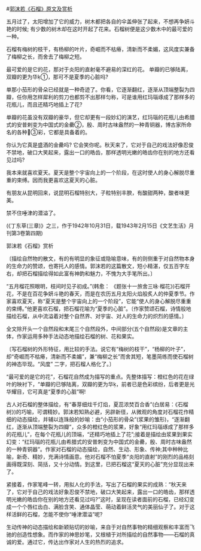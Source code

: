 #[郭沫若《石榴》原文及赏析](https://www.vrrw.net/wx/9199.html)

五月过了，太阳增加了它的威力，树木都把各自的伞盖伸张了起来，不想再争妍斗艳的时候; 有少数的树木却在这时开起了花来。石榴树便是这少数木中的最可爱的一种。

石榴有梅树的枝干，有杨柳的叶片，奇崛而不枯瘠，清新而不柔媚，这风度实兼备了梅柳之长，而舍去了梅柳之短。

最可爱的是它的花，那对于炎阳的直射毫不避易的深红的花。 单瓣的已够陆离，双瓣的更为华①，那可不是夏季的心脏吗?

单那小茄形的骨朵已经就是一种奇迹了。你看，它逐渐翻红，逐渐从顶端整裂为四瓣，任你用怎样犀利的剪刀也都剪不出那样匀称，可是谁用红玛瑙琢成了那样多的花瓶儿，而且还精巧地插上了花?



单瓣的花虽没有双瓣的豪华，但它却更有一段妙幻的演艺，红玛瑙的花瓶儿由希腊式的安普剌变为中国式的金罍②，殷、周时古味盎然的一种青铜器，博古家所命名的各种③彩，它都是具备着的。

你认为它真是盛酒的金罍吗? 它会笑你呢。秋天来了，它对于自己的戏法好像忍俊不禁地，破口大笑起来，露出一口的皓齿，那样透明光嫩的皓齿你在别的地方还看见过吗?

我本来就喜欢夏天。夏天是整个宇宙向上的一个阶段，在这时使人的身心解脱尽重重的束缚。因而我更喜欢这夏天的心脏。

有朋友从昆明回来，说昆明石榴特别大，子粒特别丰腴，有酸甜两种，酸者味更美。

禁不住唾津的潜溢了。

(《丁东草(三章)》之三，作于1942年10月31日，载1943年2月15日《文艺生活》月刊第3卷第四期)

郭沫若《石榴》赏析

〔描绘自然物的散文，有的有明显的象征或隐喻意味，有的则侧重于对自然物本身的生命力的赞颂，也寄托人的感情。郭沫若的这篇散文，短小精湛，仅五百字左右，却把石榴描绘得如此富有神韵和魅力，不愧为大手笔所出。〕

“五月榴花照眼明，枝间时见子初成。”(韩愈： 《题张十一旅舍三咏·榴花》)石榴开花，不是在百花争妍斗艳的春天，而是在农历五月太阳火焰般炙人的仲夏季节。作家喜欢夏天，称“夏天是整个宇宙向上的一个阶段”，它能“使人的身心解脱尽重重的束缚。”他更喜欢石榴，把石榴花喻为“夏季的心脏”。〔作家赞颂石榴，诗情般地描绘石榴，从中流溢着对整个自然界、对宇宙、对人的生命力的炽烈的感情。〕

全文除开头一个自然段和末尾三个自然段外，中间部分(五个自然段)是文章的主体，作家运用多种手法动态地描绘石榴的树、花和果实。

〔写石榴树的外形特征，用比较的手法。说它有“梅树的枝干”，“杨柳的叶子”，却“奇崛而不枯瘠，清新而不柔媚”，兼“梅柳之长”而舍其短，笔墨简练而使石榴树的神态毕现。“风度” 二字，把石榴人格化了。〕

“最可爱的是它的花”，石榴花自然成为描写的重点。先整体描写：橙红色的花在绿叶的映衬下，“单瓣的已够陆离，双瓣的更为华，前者已是色彩缤纷，后者更是光华耀目，它可真是“夏季的心脏”啊!

古人对石榴的整体描绘，有“春芽细炷千灯焰，夏蕊浓焚百合香”(白居易：《石榴树》)的巧喻，可谓精妙。郭沫若知熟必避，另辟新径，从微观的角度对石榴花作精细的动态描绘，并辅以连珠般的妙喻：由“小茄形的骨朵”(浆果的雏形)，“逐渐翻红，逐渐从顶端整裂为四瓣”，众多的橙红色的浆果，好象“用红玛瑙琢成了那样多的花瓶儿”，在每个花瓶儿的顶端，“还精巧地插上了花”;接着是描绘由浆果到果实幻变：“红玛瑙的花瓶儿由希腊式的安普刺变为中国式的金罍，殷、周时古味盎然的一种青铜器”。作家对石榴的动态描绘，自然、生动、形象、传神;其中种种比喻，新奇、精妙，充满诗情画意。他对石榴不怕夏季“炎阳的直射”的刚烈的品格刻画得既深刻、简括，又十分动情。到这里，已把石榴这“夏天的心脏”充分显现出来了。

紧接着，作家笔峰一转，用拟人化的手法，写出了石榴的果实的成熟：“秋天来了，它对于自己的戏法好象忍俊不禁地，破口大笑起来，露出一口的皓齿，那样透明光嫩的皓齿你在别的地方还看见过吗?”这时，呈现在读者面前的石榴，已经幻变成一个个唇红齿白、满脸含笑、通体晶莹、萌动着鲜活灵气的美丽仙子了。对于这样活鲜的石榴，怎能不使你“唾津潜溢”呢?

生动传神的动态描绘和新颖贴切的妙喻，来自于对自然事物的精细观察和丰富而飞驰的创造性想象。而作家的神思妙笔，又根植于对所描绘的自然事物——石榴的真诚的爱。通过它，传达出作家对人生的热烈的追求。

